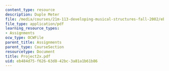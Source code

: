```yaml
---
content_type: resource
description: Duple Meter
file: /media/courses/21m-113-developing-musical-structures-fall-2002/eb484d75f62663d842bc3a81a1b61b86_Project2x.pdf
file_type: application/pdf
learning_resource_types:
- Assignments
ocw_type: OCWFile
parent_title: Assignments
parent_type: CourseSection
resourcetype: Document
title: Project2x.pdf
uid: eb484d75-f626-63d8-42bc-3a81a1b61b86
---
```

